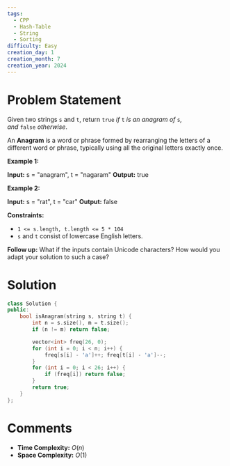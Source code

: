 ```yaml
---
tags:
  - CPP
  - Hash-Table
  - String
  - Sorting
difficulty: Easy
creation_day: 1
creation_month: 7
creation_year: 2024
---
```

# Problem Statement
Given two strings `s` and `t`, return `true` _if_ `t` _is an anagram of_ `s`_, and_ `false` _otherwise_.

An **Anagram** is a word or phrase formed by rearranging the letters of a different word or phrase, typically using all the original letters exactly once.

**Example 1:**

**Input:** s = "anagram", t = "nagaram"
**Output:** true

**Example 2:**

**Input:** s = "rat", t = "car"
**Output:** false

**Constraints:**

- `1 <= s.length, t.length <= 5 * 104`
- `s` and `t` consist of lowercase English letters.

**Follow up:** What if the inputs contain Unicode characters? How would you adapt your solution to such a case?
# Solution
```cpp
class Solution {
public:
    bool isAnagram(string s, string t) {
        int n = s.size(), m = t.size();
        if (n != m) return false;

        vector<int> freq(26, 0);
        for (int i = 0; i < n; i++) {
            freq[s[i] - 'a']++; freq[t[i] - 'a']--;
        }
        for (int i = 0; i < 26; i++) {
            if (freq[i]) return false;
        }
        return true;
    }
};
```
# Comments
- **Time Complexity:** $O(n)$
- **Space Complexity:** $O(1)$